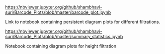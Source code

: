 https://nbviewer.jupyter.org/github/shambhavi-suri/Barcode_Plots/blob/master/barcode_plot.ipynb

Link to notebook containing persistent diagram plots for different filtrations.

https://nbviewer.jupyter.org/github/shambhavi-suri/Barcode_Plots/blob/master/summary_statistics.ipynb

Notebook containing diagram plots for height filtration

